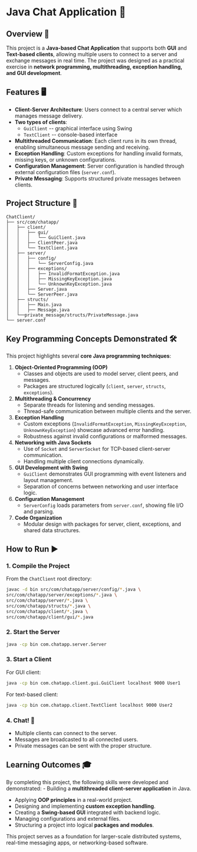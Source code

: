 # Java Chat Application 💬
 
## Overview 📝

This project is a **Java-based Chat Application** that supports both
**GUI** and **Text-based clients**, allowing multiple users to connect
to a server and exchange messages in real time. The project was designed as a practical exercise in **network
programming, multithreading, exception handling, and GUI development**.

## Features 🖥️

-   **Client-Server Architecture**: Users connect to a central server
    which manages message delivery.
-   **Two types of clients**:
    -   `GuiClient` -- graphical interface using Swing
    -   `TextClient` -- console-based interface
-   **Multithreaded Communication**: Each client runs in its own thread,
    enabling simultaneous message sending and receiving.
-   **Exception Handling**: Custom exceptions for handling invalid
    formats, missing keys, or unknown configurations.
-   **Configuration Management**: Server configuration is handled
    through external configuration files (`server.conf`).
-   **Private Messaging**: Supports structured private messages between
    clients.

## Project Structure 📂

    ChatClient/
    ├── src/com/chatapp/
    │   ├── client/
    │   │   ├── gui/
    │   │   │   └── GuiClient.java
    │   │   ├── ClientPeer.java
    │   │   └── TextClient.java
    │   ├── server/
    │   │   ├── config/
    │   │   │   └── ServerConfig.java
    │   │   ├── exceptions/
    │   │   │   ├── InvalidFormatException.java
    │   │   │   ├── MissingKeyException.java
    │   │   │   └── UnknownKeyException.java
    │   │   ├── Server.java
    │   │   └── ServerPeer.java
    │   ├── structs/
    │   │   ├── Main.java
    │   │   ├── Message.java
    │   └──private_message/structs/PrivateMessage.java
    └── server.conf

## Key Programming Concepts Demonstrated 🛠️

This project highlights several **core Java programming techniques**:

1.  **Object-Oriented Programming (OOP)**
    -   Classes and objects are used to model server, client peers, and
        messages.
    -   Packages are structured logically (`client`, `server`,
        `structs`, `exceptions`).
2.  **Multithreading & Concurrency**
    -   Separate threads for listening and sending messages.
    -   Thread-safe communication between multiple clients and the
        server.
3.  **Exception Handling**
    -   Custom exceptions (`InvalidFormatException`,
        `MissingKeyException`, `UnknownKeyException`) showcase advanced
        error handling.
    -   Robustness against invalid configurations or malformed messages.
4.  **Networking with Java Sockets**
    -   Use of `Socket` and `ServerSocket` for TCP-based client-server
        communication.
    -   Handling multiple client connections dynamically.
5.  **GUI Development with Swing**
    -   `GuiClient` demonstrates GUI programming with event listeners
        and layout management.
    -   Separation of concerns between networking and user interface
        logic.
6.  **Configuration Management**
    -   `ServerConfig` loads parameters from `server.conf`, showing file
        I/O and parsing.
7.  **Code Organization**
    -   Modular design with packages for server, client, exceptions, and
        shared data structures.

## How to Run ▶️

### 1. Compile the Project

From the `ChatClient` root directory:

``` bash
javac -d bin src/com/chatapp/server/config/*.java \
src/com/chatapp/server/exceptions/*.java \
src/com/chatapp/server/*.java \
src/com/chatapp/structs/*.java \
src/com/chatapp/client/*.java \
src/com/chatapp/client/gui/*.java

```

### 2. Start the Server

``` bash
java -cp bin com.chatapp.server.Server
```

### 3. Start a Client

For GUI client:

``` bash
java -cp bin com.chatapp.client.gui.GuiClient localhost 9000 User1
```

For text-based client:

``` bash
java -cp bin com.chatapp.client.TextClient localhost 9000 User2
```

### 4. Chat! 💬

-   Multiple clients can connect to the server.
-   Messages are broadcasted to all connected users.
-   Private messages can be sent with the proper structure.

## Learning Outcomes 🎓

By completing this project, the following skills were developed and
demonstrated: - Building a **multithreaded client-server application**
in Java.
- Applying **OOP principles** in a real-world project.
- Designing and implementing **custom exception handling**.
- Creating a **Swing-based GUI** integrated with backend logic.
- Managing configurations and external files.
- Structuring a project into logical **packages and modules**.

This project serves as a foundation for larger-scale distributed
systems, real-time messaging apps, or networking-based software.
